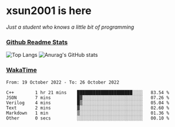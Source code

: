 # xsun2001 is here

*Just a student who knows a little bit of programming*

### [Github Readme Stats](https://github.com/anuraghazra/github-readme-stats)

![Top Langs](https://github-readme-stats.vercel.app/api/top-langs/?username=xsun2001&layout=compact&theme=radical) ![Anurag's GitHub stats](https://github-readme-stats.vercel.app/api?username=xsun2001&show_icons=true&theme=radical)

### [WakaTime](https://wakatime.com)

<!--START_SECTION:waka-->

```text
From: 19 October 2022 - To: 26 October 2022

C++        1 hr 21 mins    █████████████████████░░░░   83.54 %
JSON       7 mins          █▓░░░░░░░░░░░░░░░░░░░░░░░   07.26 %
Verilog    4 mins          █▒░░░░░░░░░░░░░░░░░░░░░░░   05.04 %
Text       2 mins          ▓░░░░░░░░░░░░░░░░░░░░░░░░   02.60 %
Markdown   1 min           ▒░░░░░░░░░░░░░░░░░░░░░░░░   01.36 %
Other      0 secs          ░░░░░░░░░░░░░░░░░░░░░░░░░   00.10 %
```

<!--END_SECTION:waka-->
